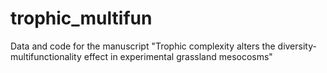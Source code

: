 # trophic_multifun
Data and code for the manuscript "Trophic complexity alters the diversity-multifunctionality effect in experimental grassland mesocosms"
